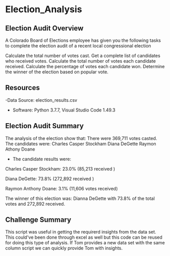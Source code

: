 # Election_Analysis

## Election Audit Overview
  A Colorado Board of Elections employee has given you the following tasks to complete the election audit of a recent local congressional election

Calculate the total number of votes cast.
Get a complete list of candidates who received votes.
Calculate the total number of votes each candidate received.
Calculate the percentage of votes each candidate won.
Determine the winner of the election based on popular vote.


## Resources 
-Data Source: election_results.csv
- Software: Python 3.7.7, Visual Studio Code 1.49.3

##  Election Audit Summary
The analysis of the election show that:
There were 369,711 votes casted.
The candidates were:
Charles Casper Stockham
Diana DeGette
Raymon Athony Doane
- The candidate results were:

Charles Casper Stockham: 23.0% (85,213 received )

Diana DeGette: 73.8% (272,892 received )

Raymon Anthony Doane: 3.1% (11,606 votes received)

The winner of this election was:
Dianna DeGette with 73.8% of the total votes and 272,892 received.



## Challenge Summary
This script was useful in getting the requirerd insights from the data set. This could've been done through excel as well but this code can be reused for doing this type of analysis. If Tom provides a new data set with the same column script we can quickly provide Tom with insights.
